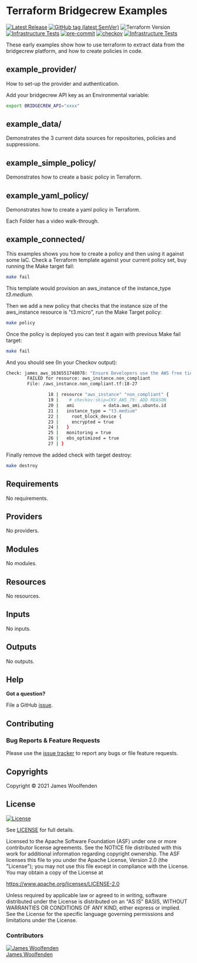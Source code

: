 # Terraform Bridgecrew Examples

[![Latest Release](https://img.shields.io/github/release/JamesWoolfenden/terraform-bridgecrew-examples.svg)](https://github.com/JamesWoolfenden/terraform-bridgecrew-examples/releases/latest)
[![GitHub tag (latest SemVer)](https://img.shields.io/github/tag/JamesWoolfenden/terraform-bridgecrew-examples.svg?label=latest)](https://github.com/JamesWoolfenden/terraform--http-ip/releases/latest)
![Terraform Version](https://img.shields.io/badge/tf-%3E%3D0.14.0-blue.svg)
[![Infrastructure Tests](https://www.bridgecrew.cloud/badges/github/JamesWoolfenden/terraform-bridgecrew-examples/cis_aws)](https://www.bridgecrew.cloud/link/badge?vcs=github&fullRepo=JamesWoolfenden%2Fterraform-bridgecrew-examples&benchmark=CIS+AWS+V1.2)
[![pre-commit](https://img.shields.io/badge/pre--commit-enabled-brightgreen?logo=pre-commit&logoColor=white)](https://github.com/pre-commit/pre-commit)
[![checkov](https://img.shields.io/badge/checkov-verified-brightgreen)](https://www.checkov.io/)
[![Infrastructure Tests](https://www.bridgecrew.cloud/badges/github/jameswoolfenden/terraform-bridgecrew-examples/general)](https://www.bridgecrew.cloud/link/badge?vcs=github&fullRepo=JamesWoolfenden%2Fterraform-bridgecrew-examples&benchmark=INFRASTRUCTURE+SECURITY)

These early examples show how to use terraform to extract data from the bridgecrew platform, and how to create policies in code.

## example_provider/

How to set-up the provider and authentication.

Add your bridgecrew API key as an Environmental variable:

```bash
export BRIDGECREW_API="xxxx"
```

## example_data/

Demonstrates the 3 current data sources for repositories, policies and suppressions.

## example_simple_policy/

Demonstrates how to create a basic policy in Terraform.

## example_yaml_policy/

Demonstrates how to create a yaml policy in Terraform.

Each Folder has a video walk-through.

## example_connected/

This examples shows you how to create a policy and then using it against some IaC.
Check a Terraform template against your current policy set, buy running the Make target fail:

```bash
make fail
```
This template would provision an aws_instance of the instance_type *t3.medium*.

Then we add a new policy that checks that the instance size of the aws_instance resource is "t3.micro", run the Make Target policy:

```bash
make policy
```

Once the policy is deployed you can test it again with previous Make fail target:

```bash
make fail 
```

And you should see (In your Checkov output):

```bash
Check: james_aws_1636551748078: "Ensure Developers use the AWS free tier"
        FAILED for resource: aws_instance.non_compliant
        File: /aws_instance.non_compliant.tf:18-27

                18 | resource "aws_instance" "non_compliant" {
                19 |    # checkov:skip=CKV_AWS_79: ADD REASON
                20 |   ami           = data.aws_ami.ubuntu.id
                21 |   instance_type = "t3.medium"
                22 |     root_block_device {
                23 |     encrypted = true
                24 |   }
                25 |   monitoring = true
                26 |   ebs_optimized = true
                27 | }
```

Finally remove the added check with target destroy:

```bash
make destroy
```


<!-- BEGINNING OF PRE-COMMIT-TERRAFORM DOCS HOOK -->
## Requirements

No requirements.

## Providers

No providers.

## Modules

No modules.

## Resources

No resources.

## Inputs

No inputs.

## Outputs

No outputs.
<!-- END OF PRE-COMMIT-TERRAFORM DOCS HOOK -->

## Help

**Got a question?**

File a GitHub [issue](https://github.com/JamesWoolfenden/terraform-bridgecrew-examples/issues).

## Contributing

### Bug Reports & Feature Requests

Please use the [issue tracker](https://github.com/JamesWoolfenden/terraform-bridgecrew-examples/issues) to report any bugs or file feature requests.

## Copyrights

Copyright © 2021 James Woolfenden

## License

[![License](https://img.shields.io/badge/License-Apache%202.0-blue.svg)](https://opensource.org/licenses/Apache-2.0)

See [LICENSE](LICENSE) for full details.

Licensed to the Apache Software Foundation (ASF) under one
or more contributor license agreements. See the NOTICE file
distributed with this work for additional information
regarding copyright ownership. The ASF licenses this file
to you under the Apache License, Version 2.0 (the
"License"); you may not use this file except in compliance
with the License. You may obtain a copy of the License at

<https://www.apache.org/licenses/LICENSE-2.0>

Unless required by applicable law or agreed to in writing,
software distributed under the License is distributed on an
"AS IS" BASIS, WITHOUT WARRANTIES OR CONDITIONS OF ANY
KIND, either express or implied. See the License for the
specific language governing permissions and limitations
under the License.

### Contributors

[![James Woolfenden][jameswoolfenden_avatar]][jameswoolfenden_homepage]<br/>[James Woolfenden][jameswoolfenden_homepage]

[jameswoolfenden_homepage]: https://github.com/jameswoolfenden
[jameswoolfenden_avatar]: https://github.com/jameswoolfenden.png?size=150
[github]: https://github.com/jameswoolfenden
[linkedin]: https://www.linkedin.com/in/jameswoolfenden/
[twitter]: https://twitter.com/JimWoolfenden
[share_twitter]: https://twitter.com/intent/tweet/?text=terraform-bridgecrew-examples&url=https://github.com/JamesWoolfenden/terraform-bridgecrew-examples
[share_linkedin]: https://www.linkedin.com/shareArticle?mini=true&title=terraform-bridgecrew-examples&url=https://github.com/JamesWoolfenden/terraform-bridgecrew-examples
[share_reddit]: https://reddit.com/submit/?url=https://github.com/JamesWoolfenden/terraform-bridgecrew-examples
[share_facebook]: https://facebook.com/sharer/sharer.php?u=https://github.com/JamesWoolfenden/terraform-bridgecrew-examples
[share_email]: mailto:?subject=terraform-bridgecrew-examples&body=https://github.com/JamesWoolfenden/terraform-bridgecrew-examples
